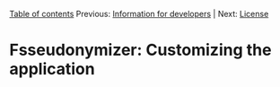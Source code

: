 [Table of contents](../tableOfContents.md) 
Previous: [Information for developers](../developers.md) | Next: [License](../license.md)

# Fsseudonymizer: Customizing the application